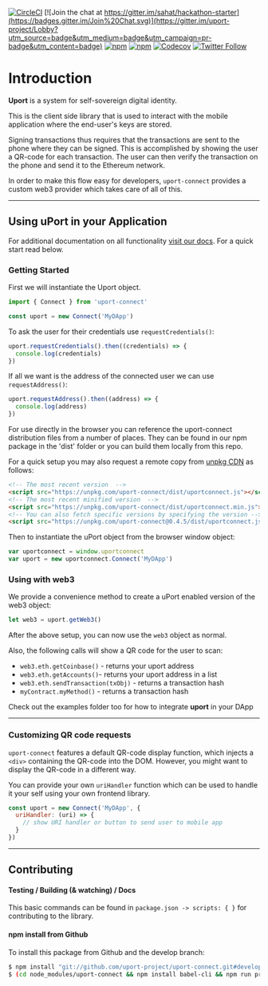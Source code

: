 [![CircleCI](https://img.shields.io/circleci/project/github/uport-project/uport-connect.svg)](https://circleci.com/gh/uport-project/uport-connect)
[![Join the chat at https://gitter.im/sahat/hackathon-starter](https://badges.gitter.im/Join%20Chat.svg)](https://gitter.im/uport-project/Lobby?utm_source=badge&utm_medium=badge&utm_campaign=pr-badge&utm_content=badge)
[![npm](https://img.shields.io/npm/dt/uport-connect.svg)](https://www.npmjs.com/package/uport-connect)
[![npm](https://img.shields.io/npm/v/uport-connect.svg)](https://www.npmjs.com/package/uport-connect)
[![Codecov](https://img.shields.io/codecov/c/github/uport-project/uport-connect.svg)](https://codecov.io/gh/uport-project/uport-connect)
[![Twitter Follow](https://img.shields.io/twitter/follow/uport_me.svg?style=social&label=Follow)](https://twitter.com/uport_me)

# Introduction

**Uport** is a system for self-sovereign digital identity.

This is the client side library that is used to interact with the mobile application where the end-user's keys are stored.

Signing transactions thus requires that the transactions are sent to the phone where they can be signed.
This is accomplished by showing the user a QR-code for each transaction.
The user can then verify the transaction on the phone and send it to the Ethereum network.

In order to make this flow easy for developers, `uport-connect` provides a custom web3 provider which takes care of all of this.

---------------------------------------------

## Using uPort in your Application

For additional documentation on all functionality [visit our docs](https://github.com/uport-project/uport-connect/blob/develop/DOCS.md). For a quick start read below.

### Getting Started

First we will instantiate the Uport object.

```javascript
import { Connect } from 'uport-connect'

const uport = new Connect('MyDApp')
```

To ask the user for their credentials use `requestCredentials()`:

```javascript
uport.requestCredentials().then((credentials) => {
  console.log(credentials)
})
```

If all we want is the address of the connected user we can use `requestAddress()`:

```javascript
uport.requestAddress().then((address) => {
  console.log(address)
})
```

For use directly in the browser you can reference the uport-connect distribution files from a number of places. They can be found in our npm package in the 'dist' folder or you can build them locally from this repo.

For a quick setup you may also request a remote copy from [unpkg CDN](https://unpkg.com/) as follows:

```html
<!-- The most recent version  -->
<script src="https://unpkg.com/uport-connect/dist/uportconnect.js"></script>
<!-- The most recent minified version  -->
<script src="https://unpkg.com/uport-connect/dist/uportconnect.min.js"></script>
<!-- You can also fetch specific versions by specifying the version -->
<script src="https://unpkg.com/uport-connect@0.4.5/dist/uportconnect.js"></script>
```
Then to instantiate the uPort object from the browser window object:

```js
var uportconnect = window.uportconnect
var uport = new uportconnect.Connect('MyDApp')
```

### Using with web3

We provide a convenience method to create a uPort enabled version of the web3 object:

```javascript
let web3 = uport.getWeb3()
```

After the above setup, you can now use the `web3` object as normal.

Also, the following calls will show a QR code for the user to scan:

* `web3.eth.getCoinbase()` - returns your uport address
* `web3.eth.getAccounts()`- returns your uport address in a list
* `web3.eth.sendTransaction(txObj)` - returns a transaction hash
* `myContract.myMethod()` - returns a transaction hash

Check out the examples folder too for how to integrate **uport** in your DApp

---------------------------------------------

### Customizing QR code requests

`uport-connect` features a default QR-code display function, which injects a `<div>` containing the QR-code into the DOM.
However, you might want to display the QR-code in a different way.

You can provide your own `uriHandler` function which can be used to handle it your self using your own frontend library.

```js
const uport = new Connect('MyDApp', {
  uriHandler: (uri) => {
    // show URI handler or button to send user to mobile app
  }
})
```

---------------------------------------------


## Contributing
#### Testing / Building (& watching) / Docs

This basic commands can be found in `package.json -> scripts: { }` for contributing to the library.

#### npm install from Github

To install this package from Github and the develop branch:
```bash
$ npm install "git://github.com/uport-project/uport-connect.git#develop" --save
$ (cd node_modules/uport-connect && npm install babel-cli && npm run prepublish)
```
